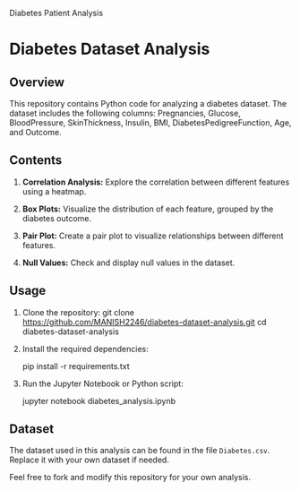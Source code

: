 Diabetes Patient Analysis

# Diabetes Dataset Analysis

## Overview

This repository contains Python code for analyzing a diabetes dataset. The dataset includes the following columns: Pregnancies, Glucose, BloodPressure, SkinThickness, Insulin, BMI, DiabetesPedigreeFunction, Age, and Outcome.

## Contents

1. **Correlation Analysis:** Explore the correlation between different features using a heatmap.

2. **Box Plots:** Visualize the distribution of each feature, grouped by the diabetes outcome.

3. **Pair Plot:** Create a pair plot to visualize relationships between different features.

4. **Null Values:** Check and display null values in the dataset.

## Usage

1. Clone the repository:
    git clone https://github.com/MANISH2246/diabetes-dataset-analysis.git
    cd diabetes-dataset-analysis

2. Install the required dependencies:

    pip install -r requirements.txt

3. Run the Jupyter Notebook or Python script:

    jupyter notebook diabetes_analysis.ipynb
  

## Dataset

The dataset used in this analysis can be found in the file `Diabetes.csv`. Replace it with your own dataset if needed.

Feel free to fork and modify this repository for your own analysis.
